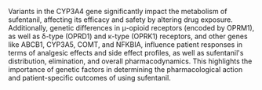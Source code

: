 Variants in the CYP3A4 gene significantly impact the metabolism of sufentanil, affecting its efficacy and safety by altering drug exposure. Additionally, genetic differences in μ-opioid receptors (encoded by OPRM1), as well as δ-type (OPRD1) and κ-type (OPRK1) receptors, and other genes like ABCB1, CYP3A5, COMT, and NFKBIA, influence patient responses in terms of analgesic effects and side effect profiles, as well as sufentanil's distribution, elimination, and overall pharmacodynamics. This highlights the importance of genetic factors in determining the pharmacological action and patient-specific outcomes of using sufentanil.